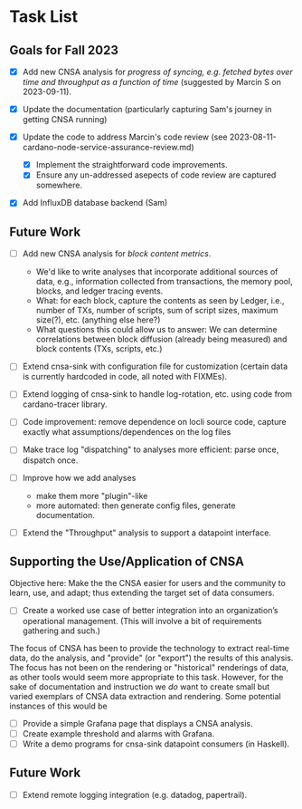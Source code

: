 # Task List #
## Goals for Fall 2023 ##

  * [x] Add new CNSA analysis for *progress of syncing, e.g. fetched
        bytes over time and throughput as a function of time*
        (suggested by Marcin S on 2023-09-11).
        
  * [x] Update the documentation (particularly capturing Sam's journey
        in getting CNSA running)
        
  * [x] Update the code to address Marcin's code review (see
    2023-08-11-cardano-node-service-assurance-review.md)
    - [x] Implement the straightforward code improvements.
    - [x] Ensure any un-addressed asepects of code review are captured
          somewhere.
    
  * [x] Add InfluxDB database backend (Sam)
            
## Future Work ##

  * [ ] Add new CNSA analysis for *block content metrics*.
    - We'd like to write analyses that incorporate additional sources
      of data, e.g., information collected from transactions, the
      memory pool, blocks, and ledger tracing events.
    - What: for each block, capture the contents as seen by Ledger,
      i.e., number of TXs, number of scripts, sum of script sizes,
      maximum size(?), etc. (anything else here?)
    - What questions this could allow us to answer: We can determine
      correlations between block diffusion (already being measured)
      and block contents (TXs, scripts, etc.)
    
  * [ ] Extend cnsa-sink with configuration file for customization
        (certain data is currently hardcoded in code, all noted with
        FIXMEs).
        
  * [ ] Extend logging of cnsa-sink to handle log-rotation, etc. using
        code from cardano-tracer library.

  * [ ] Code improvement: remove dependence on locli source code,
        capture exactly what assumptions/dependences on the log files
        
  * [ ] Make trace log "dispatching" to analyses more efficient: parse
        once, dispatch once.
        
  * [ ] Improve how we add analyses
    - make them more "plugin"-like
    - more automated: then generate config files, generate documentation.

  * [ ] Extend the "Throughput" analysis to support a datapoint interface.

## Supporting the Use/Application of CNSA ##

Objective here: Make the the CNSA easier for users and the community
to learn, use, and adapt; thus extending the target set of data
consumers.

  * [ ] Create a worked use case of better integration into an
        organization’s operational management. (This will involve a bit
        of requirements gathering and such.)

The focus of CNSA has been to provide the technology to extract
real-time data, do the analysis, and "provide" (or "export") the
results of this analysis.  The focus has not been on the rendering or
"historical" renderings of data, as other tools would seem more
appropriate to this task.  However, for the sake of documentation and
instruction we *do* want to create small but varied exemplars of CNSA data
extraction and rendering.  Some potential instances of this would be

  * [ ] Provide a simple Grafana page that displays a CNSA analysis.
  * [ ] Create example threshold and alarms with Grafana.
  * [ ] Write a demo programs for cnsa-sink datapoint consumers (in Haskell).

## Future Work ##

  * [ ] Extend remote logging integration (e.g. datadog, papertrail).

